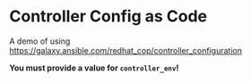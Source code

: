 # Controller Config as Code
A demo of using https://galaxy.ansible.com/redhat_cop/controller_configuration

**You must provide a value for `controller_env`!**

